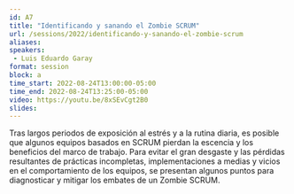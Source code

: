 ```yaml
---
id: A7
title: "Identificando y sanando el Zombie SCRUM"
url: /sessions/2022/identificando-y-sanando-el-zombie-scrum
aliases:
speakers:
 - Luis Eduardo Garay
format: session
block: a
time_start: 2022-08-24T13:00:00-05:00
time_end: 2022-08-24T13:25:00-05:00
video: https://youtu.be/8xSEvCgt2B0
slides: 
---
```


Tras largos periodos de exposición al estrés y a la rutina diaria, es posible que algunos equipos basados en SCRUM pierdan la escencia y los beneficios del marco de trabajo. Para evitar el gran desgaste y las  pérdidas resultantes de prácticas incompletas, implementaciones a medias y vicios en el comportamiento de los equipos, se presentan algunos puntos para diagnosticar y mitigar los embates de un Zombie SCRUM.